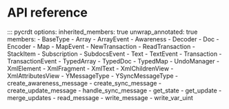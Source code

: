 # API reference

::: pycrdt
    options:
      inherited_members: true
      unwrap_annotated: true
      members:
      - BaseType
      - Array
      - ArrayEvent
      - Awareness
      - Decoder
      - Doc
      - Encoder
      - Map
      - MapEvent
      - NewTransaction
      - ReadTransaction
      - StackItem
      - Subscription
      - SubdocsEvent
      - Text
      - TextEvent
      - Transaction
      - TransactionEvent
      - TypedArray
      - TypedDoc
      - TypedMap
      - UndoManager
      - XmlElement
      - XmlFragment
      - XmlText
      - XmlChildrenView
      - XmlAttributesView
      - YMessageType
      - YSyncMessageType
      - create_awareness_message
      - create_sync_message
      - create_update_message
      - handle_sync_message
      - get_state
      - get_update
      - merge_updates
      - read_message
      - write_message
      - write_var_uint

